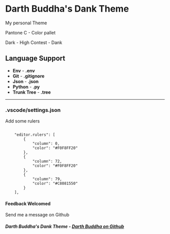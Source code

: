 
# **Darth Buddha's Dank Theme**

My personal Theme

Pantone C - Color pallet

Dark - High Contest - Dank

## **Language Support**

- **Env**  - **.env**
- **Git** - **.gitignore**
- **Json** - **.json**
- **Python** - **.py**
- **Trunk Tree** - **.tree**

***

### **.vscode/settings.json**

Add some rulers

```

    "editor.rulers": [
        {
            "column": 0,
            "color": "#F0F8FF20"
        },
        {
            "column": 72,
            "color": "#F0F8FF20"
        },
        {
            "column": 79,
            "color": "#C8081550"
        }
    ],

```

#### **Feedback Welcomed**

Send me a message on Github

##### **Darth Buddha's Dank Theme** - [Darth Buddha on Github](https://github.com/DarthBuddha)
